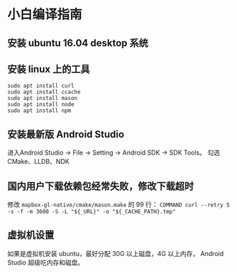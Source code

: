 # 小白编译指南

## 安装 ubuntu 16.04 desktop 系统
## 安装 linux 上的工具
```
sudo apt install curl
sudo apt install ccache
sudo apt install mason
sudo apt install node
sudo apt install npm
```
## 安装最新版 Android Studio
进入Android Studio -> File -> Setting -> Android SDK -> SDK Tools。
勾选 CMake、LLDB、NDK

## 国内用户下载依赖包经常失败，修改下载超时
修改 `mapbox-gl-native/cmake/mason.make` 的 99 行：
` COMMAND curl --retry 5 -s -f -m 3600 -S -L "${_URL}" -o "${_CACHE_PATH}.tmp" `

## 虚拟机设置
如果是虚拟机安装 ubuntu，最好分配 30G 以上磁盘，4G 以上内存， Android Studio 超级吃内存和磁盘。

